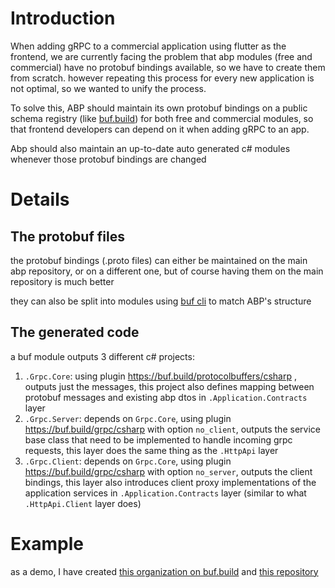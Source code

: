 # Introduction
When adding gRPC to a commercial application using flutter as the frontend, we are currently facing the problem that abp modules (free and commercial) have no protobuf bindings available, so we have to create them from scratch.
however repeating this process for every new application is not optimal, so we wanted to unify the process.

To solve this, ABP should maintain its own protobuf bindings on a public schema registry (like [buf.build](https://buf.build/explore)) for both free and commercial modules, so that frontend developers can depend on it when adding gRPC to an app.

Abp should also maintain an up-to-date auto generated c# modules whenever those protobuf bindings are changed

# Details

## The protobuf files

the protobuf bindings (.proto files) can either be maintained on the main abp repository, or on a different one, but of course having them on the main repository is much better

they can also be split into modules using [buf cli](https://buf.build/product/cli) to match ABP's structure

## The generated code

a buf module outputs 3 different c# projects:
1. `.Grpc.Core`: using plugin https://buf.build/protocolbuffers/csharp , outputs just the messages, this project also defines mapping between protobuf messages and existing abp dtos in `.Application.Contracts` layer
2. `.Grpc.Server`: depends on `Grpc.Core`, using plugin https://buf.build/grpc/csharp with option `no_client`, outputs the service base class that need to be implemented to handle incoming grpc requests, this layer does the same thing as the `.HttpApi` layer
3. `.Grpc.Client`: depends on `Grpc.Core`, using plugin https://buf.build/grpc/csharp with option `no_server`, outputs the client bindings, this layer also introduces client proxy implementations of the application services in `.Application.Contracts` layer (similar to what `.HttpApi.Client` layer does)

# Example

as a demo, I have created [this organization on buf.build](https://buf.build/abp-framework-demo)
and [this repository](https://github.com/Bdaya-Dev/abp-grpc)

